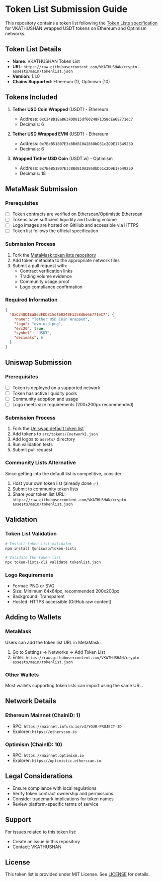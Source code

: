 # Token List Submission Guide

This repository contains a token list following the [Token Lists specification](https://tokenlists.org/) for VKATHUSHAN wrapped USDT tokens on Ethereum and Optimism networks.

## Token List Details

- **Name**: VKATHUSHAN Token List
- **URL**: `https://raw.githubusercontent.com/VKATHUSHAN/crypto-assests/main/tokenlist.json`
- **Version**: 1.1.0
- **Chains Supported**: Ethereum (1), Optimism (10)

## Tokens Included

1. **Tether USD Coin Wrapped** (USDT) - Ethereum
   - Address: `0xC248D1Ea863FDD815df60248F1358dEe6E771eC7`
   - Decimals: 6

2. **Tether USD Wrapped EVM** (USDT) - Ethereum  
   - Address: `0x7BeB51807E3c8BdB10A2868bD51c2D9E1764925D`
   - Decimals: 6

3. **Wrapped Tether USD Coin** (USDT.w) - Optimism
   - Address: `0x7BeB51807E3c8BdB10A2868bD51c2D9E1764925D`
   - Decimals: 18

## MetaMask Submission

### Prerequisites
- [ ] Token contracts are verified on Etherscan/Optimistic Etherscan
- [ ] Tokens have sufficient liquidity and trading volume
- [ ] Logo images are hosted on GitHub and accessible via HTTPS
- [ ] Token list follows the official specification

### Submission Process
1. Fork the [MetaMask token lists repository](https://github.com/MetaMask/eth-contract-metadata)
2. Add token metadata to the appropriate network files
3. Submit a pull request with:
   - Contract verification links
   - Trading volume evidence
   - Community usage proof
   - Logo compliance confirmation

### Required Information
```json
{
  "0xC248D1Ea863FDD815df60248F1358dEe6E771eC7": {
    "name": "Tether USD Coin Wrapped",
    "logo": "evm-usd.png",
    "erc20": true,
    "symbol": "USDT",
    "decimals": 6
  }
}
```

## Uniswap Submission

### Prerequisites
- [ ] Token is deployed on a supported network
- [ ] Token has active liquidity pools
- [ ] Community adoption and usage
- [ ] Logo meets size requirements (200x200px recommended)

### Submission Process
1. Fork the [Uniswap default token list](https://github.com/Uniswap/default-token-list)
2. Add tokens to `src/tokens/{network}.json`
3. Add logos to `assets/` directory
4. Run validation tests
5. Submit pull request

### Community Lists Alternative
Since getting into the default list is competitive, consider:
1. Host your own token list (already done ✅)
2. Submit to community token lists
3. Share your token list URL: `https://raw.githubusercontent.com/VKATHUSHAN/crypto-assests/main/tokenlist.json`

## Validation

### Token List Validation
```bash
# Install token list validator
npm install @uniswap/token-lists

# Validate the token list
npx token-lists-cli validate tokenlist.json
```

### Logo Requirements
- Format: PNG or SVG
- Size: Minimum 64x64px, recommended 200x200px
- Background: Transparent
- Hosted: HTTPS accessible (GitHub raw content)

## Adding to Wallets

### MetaMask
Users can add the token list URL in MetaMask:
1. Go to Settings → Networks → Add Token List
2. Enter: `https://raw.githubusercontent.com/VKATHUSHAN/crypto-assests/main/tokenlist.json`

### Other Wallets
Most wallets supporting token lists can import using the same URL.

## Network Details

### Ethereum Mainnet (ChainID: 1)
- RPC: `https://mainnet.infura.io/v3/YOUR-PROJECT-ID`
- Explorer: `https://etherscan.io`

### Optimism (ChainID: 10)
- RPC: `https://mainnet.optimism.io`
- Explorer: `https://optimistic.etherscan.io`

## Legal Considerations

- Ensure compliance with local regulations
- Verify token contract ownership and permissions
- Consider trademark implications for token names
- Review platform-specific terms of service

## Support

For issues related to this token list:
- Create an issue in this repository
- Contact: VKATHUSHAN

## License

This token list is provided under MIT License. See [LICENSE](LICENSE) for details.